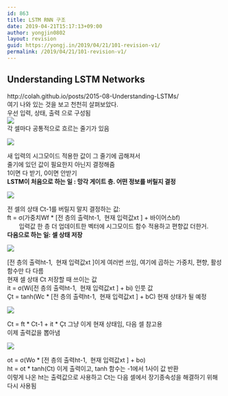 ```yaml
---
id: 863
title: LSTM RNN 구조
date: 2019-04-21T15:17:13+09:00
author: yongjin0802
layout: revision
guid: https://yongj.in/2019/04/21/101-revision-v1/
permalink: /2019/04/21/101-revision-v1/
---
```

<div>
  <h2>
    Understanding LSTM Networks
  </h2>
</div>

<div>
  http://colah.github.io/posts/2015-08-Understanding-LSTMs/
</div>

<div>
  여기 나와 있는 것을 보고 천천히 살펴보았다.
</div>

<div>
</div>

<div>
  우선 입력, 상태, 출력 으로 구성됨
</div>

<div>
</div>

<div>
  <img src="http://colah.github.io/posts/2015-08-Understanding-LSTMs/img/LSTM3-chain.png" />
</div>

<div>
</div>

<div>
</div>

<div>
</div>

<div>
  각 셀마다 공통적으로 흐르는 줄기가 있음
</div>

![](http://colah.github.io/posts/2015-08-Understanding-LSTMs/img/LSTM3-C-line.png) 

<div>
</div>

<div>
  새 입력의 시그모이드 적용한 값이 그 줄기에 곱해져서
</div>

<div>
  줄기에 있던 값이 필요한지 아닌지 결정해줌
</div>

<div>
  1이면 다 받기, 0이면 안받기
</div>

<div>
</div>

<div>
</div>

<div>
</div>

<div>
  <b>LSTM이 처음으로 하는 일 : 망각 게이트 층. 어떤 정보를 버릴지 결정</b>
</div>

<div>
</div>

![](http://colah.github.io/posts/2015-08-Understanding-LSTMs/img/LSTM3-focus-f.png) 

<div>
  전 셀의 상태 Ct-1를 버릴지 말지 결정하는 값:
</div>

<div>
  ft = σ(가중치Wf * [전 층의 출력ht-1,  현재 입력값xt ] + 바이어스bf)
</div>

<div>
         입력값 한 층 더 업데이트한 벡터에 시그모이드 함수 적용하고 편향값 더한거.
</div>

<div>
</div>

<div>
</div>

<div>
</div>

<div>
  <b>다음으로 하는 일: 셀 상태 저장</b>
</div>

![](http://colah.github.io/posts/2015-08-Understanding-LSTMs/img/LSTM3-focus-i.png) 

<div>
  [전 층의 출력ht-1,  현재 입력값xt ]이게 여러번 쓰임, 여기에 곱하는 가중치, 편향, 활성 함수만 다 다름
</div>

<div>
</div>

<div>
</div>

<div>
  현재 셀 상태 Ct 저장할 때 쓰이는 값
</div>

<div>
  it = σ(Wi[전 층의 출력ht-1,  현재 입력값xt ] + bi) 인풋 값
</div>

<div>
  Çt = tanh(Wc * [전 층의 출력ht-1,  현재 입력값xt ] + bC) 현재 상태가 될 예정
</div>

<div>
</div>

![](http://colah.github.io/posts/2015-08-Understanding-LSTMs/img/LSTM3-focus-C.png) 

<div>
  Ct = ft * Ct-1 + it * Çt 그냥 이게 현재 상태임, 다음 셀 참고용
</div>

<div>
</div>

<div>
</div>

<div>
  이제 출력값을 뽑아냄
</div>

![](http://colah.github.io/posts/2015-08-Understanding-LSTMs/img/LSTM3-focus-o.png) 

<div>
</div>

<div>
  ot = σ(Wo * [전 층의 출력ht-1,  현재 입력값xt ] + bo)
</div>

<div>
  ht = ot * tanh(Ct) 이게 출력이고, tanh 함수는 -1에서 1사이 값 반환
</div>

<div>
</div>

<div>
</div>

<div>
  이렇게 나온 ht는 출력값으로 사용하고 Ct는 다음 셀에서 장기종속성을 해결하기 위해 다시 사용됨
</div>

<div>
</div>

<div>
</div>

<div>
</div>

<div>
</div>

<div>
</div>

<div>
</div>

<div>
</div>

<div>
</div>

<div>
</div>

<div>
</div>

<div>
</div>

<div>
</div>

<div>
</div>
